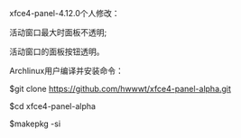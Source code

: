 
xfce4-panel-4.12.0个人修改：

活动窗口最大时面板不透明;

活动窗口的面板按钮透明。


Archlinux用户编译并安装命令：

$git clone https://github.com/hwwwt/xfce4-panel-alpha.git

$cd xfce4-panel-alpha

$makepkg -si
